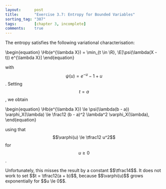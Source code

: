 ```yaml
---
layout:      post
title:       "Exercise 3.7: Entropy for Bounded Variables"
sorting_tag: "307"
tags:        [chapter 3, incomplete]
comments:    true
---
```


The entropy satisfies the following variational characterisation:

\begin{equation}
    \Hb(e^{\lambda X})
    = \min_{t \in \R}\, \E[\psi(\lambda(X - t)) e^{\lambda X}]
\end{equation}

with $$\psi(u) = e^{-u} - 1 + u$$.
Setting $$t = a$$, we obtain

\begin{equation}
    \Hb(e^{\lambda X})
    \le \psi(\lambda(b - a)) \varphi_X(\lambda)
    \le \frac12 (b - a)^2 \lambda^2 \varphi_X(\lambda),
\end{equation}

using that $$\varphi(u) \le \tfrac12 u^2$$ for $$u \ge 0$$.

<span class="accent">
    Unfortunately, this misses the result by a constant $$\tfrac14$$.
    It does not work to set $$t = \tfrac12(a + b)$$, because $$\varphi(u)$$ grows exponentially for $$u \le 0$$.
</span>

